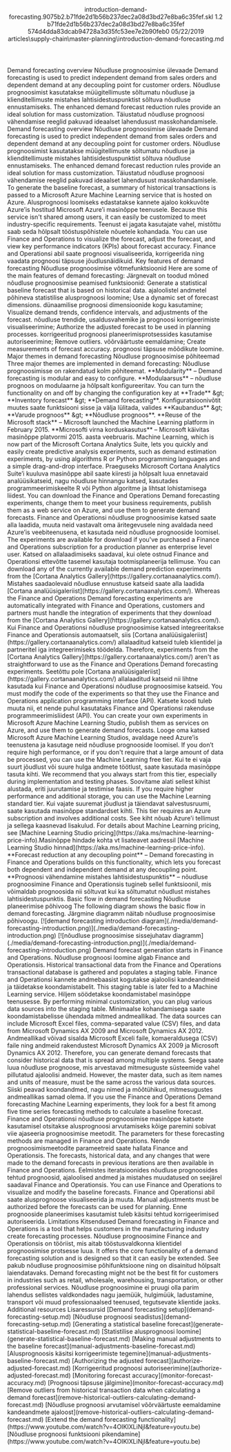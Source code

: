 <?xml version="1.0" encoding="UTF-8"?>
<xliff xmlns:logoport="urn:logoport:xliffeditor:xliff-extras:1.0" xmlns:tilt="urn:logoport:xliffeditor:tilt-non-translatables:1.0" xmlns:xsi="http://www.w3.org/2001/XMLSchema-instance" xmlns="urn:oasis:names:tc:xliff:document:1.2" xmlns:xliffext="urn:microsoft:content:schema:xliffextensions" version="1.2" xsi:schemaLocation="urn:oasis:names:tc:xliff:document:1.2 xliff-core-1.2-transitional.xsd">
  <file datatype="xml" source-language="en-US" original="introduction-demand-forecasting.md" target-language="et-EE">
    <header>
      <tool tool-company="Microsoft" tool-version="1.0-7889195" tool-name="mdxliff" tool-id="mdxliff"/>
      <xliffext:skl_file_name>introduction-demand-forecasting.9075b2.b71fde2d1b56b237dec2a08d3bd27e8ba6c35fef.skl</xliffext:skl_file_name>
      <xliffext:version>1.2</xliffext:version>
      <xliffext:ms.openlocfilehash>b71fde2d1b56b237dec2a08d3bd27e8ba6c35fef</xliffext:ms.openlocfilehash>
      <xliffext:ms.sourcegitcommit>574d4dda83dcab94728a3d35fc53ee7e2b90feb0</xliffext:ms.sourcegitcommit>
      <xliffext:ms.lasthandoff>05/22/2019</xliffext:ms.lasthandoff>
      <xliffext:ms.openlocfilepath>articles\supply-chain\master-planning\introduction-demand-forecasting.md</xliffext:ms.openlocfilepath>
    </header>
    <body>
      <group extype="content" id="content">
        <trans-unit xml:space="preserve" translate="yes" id="101" restype="x-metadata">
          <source>Demand forecasting overview</source>
        <target logoport:matchpercent="101" state="translated" state-qualifier="leveraged-tm">Nõudluse prognoosimise ülevaade</target></trans-unit>
        <trans-unit xml:space="preserve" translate="yes" id="102" restype="x-metadata">
          <source>Demand forecasting is used to predict independent demand from sales orders and dependent demand at any decoupling point for customer orders.</source>
        <target logoport:matchpercent="101" state="translated" state-qualifier="leveraged-tm">Nõudluse prognoosimist kasutatakse müügitellimuste sõltumatu nõudluse ja klienditellimuste mistahes lahtisidestuspunktist sõltuva nõudluse ennustamiseks.</target></trans-unit>
        <trans-unit xml:space="preserve" translate="yes" id="103" restype="x-metadata">
          <source>The enhanced demand forecast reduction rules provide an ideal solution for mass customization.</source>
        <target logoport:matchpercent="101" state="translated" state-qualifier="leveraged-tm">Täiustatud nõudluse prognoosi vähendamise reeglid pakuvad ideaalset lahendusust masskohandamisele.</target></trans-unit>
        <trans-unit xml:space="preserve" translate="yes" id="104">
          <source>Demand forecasting overview</source>
        <target logoport:matchpercent="101" state="translated" state-qualifier="leveraged-tm">Nõudluse prognoosimise ülevaade</target></trans-unit>
        <trans-unit xml:space="preserve" translate="yes" id="105">
          <source>Demand forecasting is used to predict independent demand from sales orders and dependent demand at any decoupling point for customer orders.</source>
        <target logoport:matchpercent="101" state="translated" state-qualifier="leveraged-tm">Nõudluse prognoosimist kasutatakse müügitellimuste sõltumatu nõudluse ja klienditellimuste mistahes lahtisidestuspunktist sõltuva nõudluse ennustamiseks.</target></trans-unit>
        <trans-unit xml:space="preserve" translate="yes" id="106">
          <source>The enhanced demand forecast reduction rules provide an ideal solution for mass customization.</source>
        <target logoport:matchpercent="101" state="translated" state-qualifier="leveraged-tm">Täiustatud nõudluse prognoosi vähendamise reeglid pakuvad ideaalset lahendusust masskohandamisele.</target></trans-unit>
        <trans-unit xml:space="preserve" translate="yes" id="107">
          <source>To generate the baseline forecast, a summary of historical transactions is passed to a Microsoft Azure Machine Learning service that is hosted on Azure.</source>
        <target logoport:matchpercent="101" state="translated" state-qualifier="leveraged-tm">Alusprognoosi loomiseks edastatakse kannete ajaloo kokkuvõte Azure’is hostitud Microsoft Azure’i masinõppe teenusele.</target></trans-unit>
        <trans-unit xml:space="preserve" translate="yes" id="108">
          <source>Because this service isn't shared among users, it can easily be customized to meet industry-specific requirements.</source>
        <target logoport:matchpercent="101" state="translated" state-qualifier="leveraged-tm">Teenust ei jagata kasutajate vahel, mistõttu saab seda hõlpsalt tööstuspõhistele nõuetele kohandada.</target></trans-unit>
        <trans-unit xml:space="preserve" translate="yes" id="109">
          <source>You can use Finance and Operations to visualize the forecast, adjust the forecast, and view key performance indicators (KPIs) about forecast accuracy.</source>
        <target logoport:matchpercent="101" state="translated" state-qualifier="leveraged-tm">Finance and Operationsi abil saate prognoosi visualiseerida, korrigeerida ning vaadata prognoosi täpsuse jõudlusnäidikuid.</target></trans-unit>
        <trans-unit xml:space="preserve" translate="yes" id="110">
          <source>Key features of demand forecasting</source>
        <target logoport:matchpercent="101" state="translated" state-qualifier="leveraged-tm">Nõudluse prognoosimise võtmefunktsioonid</target></trans-unit>
        <trans-unit xml:space="preserve" translate="yes" id="111">
          <source>Here are some of the main features of demand forecasting:</source>
        <target logoport:matchpercent="101" state="translated" state-qualifier="leveraged-tm">Järgnevalt on toodud mõned nõudluse prognoosimise peamised funktsioonid:</target></trans-unit>
        <trans-unit xml:space="preserve" translate="yes" id="112">
          <source>Generate a statistical baseline forecast that is based on historical data.</source>
        <target logoport:matchpercent="101" state="translated" state-qualifier="leveraged-tm">ajaloolistel andmetel põhineva statistilise alusprognoosi loomine;</target></trans-unit>
        <trans-unit xml:space="preserve" translate="yes" id="113">
          <source>Use a dynamic set of forecast dimensions.</source>
        <target logoport:matchpercent="101" state="translated" state-qualifier="leveraged-tm">dünaamilise prognoosi dimensioonide kogu kasutamine;</target></trans-unit>
        <trans-unit xml:space="preserve" translate="yes" id="114">
          <source>Visualize demand trends, confidence intervals, and adjustments of the forecast.</source>
        <target logoport:matchpercent="101" state="translated" state-qualifier="leveraged-tm">nõudluse trendide, usaldusvahemike ja prognoosi korrigeerimiste visualiseerimine;</target></trans-unit>
        <trans-unit xml:space="preserve" translate="yes" id="115">
          <source>Authorize the adjusted forecast to be used in planning processes.</source>
        <target logoport:matchpercent="101" state="translated" state-qualifier="leveraged-tm">korrigeeritud prognoosi planeerimisprotsessides kasutamise autoriseerimine;</target></trans-unit>
        <trans-unit xml:space="preserve" translate="yes" id="116">
          <source>Remove outliers.</source>
        <target logoport:matchpercent="101" state="translated" state-qualifier="leveraged-tm">võõrväärtuste eemaldamine;</target></trans-unit>
        <trans-unit xml:space="preserve" translate="yes" id="117">
          <source>Create measurements of forecast accuracy.</source>
        <target logoport:matchpercent="101" state="translated" state-qualifier="leveraged-tm">prognoosi täpsuse mõõdikute loomine.</target></trans-unit>
        <trans-unit xml:space="preserve" translate="yes" id="118">
          <source>Major themes in demand forecasting</source>
        <target logoport:matchpercent="101" state="translated" state-qualifier="leveraged-tm">Nõudluse prognoosimise põhiteemad</target></trans-unit>
        <trans-unit xml:space="preserve" translate="yes" id="119">
          <source>Three major themes are implemented in demand forecasting:</source>
        <target logoport:matchpercent="101" state="translated" state-qualifier="leveraged-tm">Nõudluse prognoosimisse on rakendatud kolm põhiteemat.</target></trans-unit>
        <trans-unit xml:space="preserve" translate="yes" id="120">
          <source><bpt id="p1">**</bpt>Modularity<ept id="p1">**</ept> – Demand forecasting is modular and easy to configure.</source>
        <target logoport:matchpercent="101" state="translated" state-qualifier="leveraged-tm"><bpt id="p1">**</bpt>Modulaarsus<ept id="p1">**</ept> – nõudluse prognoos on modulaarne ja hõlpsalt konfigureeritav.</target></trans-unit>
        <trans-unit xml:space="preserve" translate="yes" id="121">
          <source>You can turn the functionality on and off by changing the configuration key at <bpt id="p1">**</bpt>Trade<ept id="p1">**</ept> <ph id="ph1">&amp;gt;</ph> <bpt id="p2">**</bpt>Inventory forecast<ept id="p2">**</ept> <ph id="ph2">&amp;gt;</ph> <bpt id="p3">**</bpt>Demand forecasting<ept id="p3">**</ept>.</source>
        <target logoport:matchpercent="101" state="translated" state-qualifier="leveraged-tm">Konfiguratsioonivõtit muutes saate funktsiooni sisse ja välja lülitada, valides <bpt id="p1">**</bpt>Kaubandus<ept id="p1">**</ept> <ph id="ph1">&amp;gt;</ph> <bpt id="p2">**</bpt>Varude prognoos<ept id="p2">**</ept> <ph id="ph2">&amp;gt;</ph> <bpt id="p3">**</bpt>Nõudluse prognoos<ept id="p3">**</ept>.</target></trans-unit>
        <trans-unit xml:space="preserve" translate="yes" id="122">
          <source><bpt id="p1">**</bpt>Reuse of the Microsoft stack<ept id="p1">**</ept> – Microsoft launched the Machine Learning platform in February 2015.</source>
        <target logoport:matchpercent="101" state="translated" state-qualifier="leveraged-tm"><bpt id="p1">**</bpt>Microsofti virna korduskasutus<ept id="p1">**</ept> – Microsoft käivitas masinõppe platvormi 2015. aasta veebruaris.</target></trans-unit>
        <trans-unit xml:space="preserve" translate="yes" id="123">
          <source>Machine Learning, which is now part of the Microsoft Cortana Analytics Suite, lets you quickly and easily create predictive analysis experiments, such as demand estimation experiments, by using algorithms R or Python programming languages and a simple drag-and-drop interface.</source>
        <target logoport:matchpercent="101" state="translated" state-qualifier="leveraged-tm">Praeguseks Microsoft Cortana Analytics Suite’i kuuluva masinõppe abil saate kiiresti ja hõlpsalt luua ennetavaid analüüsikatseid, nagu nõudluse hinnangu katsed, kasutades programmeerimiskeelte R või Python algoritme ja lihtsat lohistamisega liidest.</target></trans-unit>
        <trans-unit xml:space="preserve" translate="yes" id="124">
          <source>You can download the Finance and Operations Demand forecasting experiments, change them to meet your business requirements, publish them as a web service on Azure, and use them to generate demand forecasts.</source>
        <target logoport:matchpercent="101" state="translated" state-qualifier="leveraged-tm">Finance and Operationsi nõudluse prognoosimise katsed saate alla laadida, muuta neid vastavalt oma äritegevusele ning avaldada need Azure’is veebiteenusena, et kasutada neid nõudluse prognooside loomisel.</target></trans-unit>
        <trans-unit xml:space="preserve" translate="yes" id="125">
          <source>The experiments are available for download if you've purchased a Finance and Operations subscription for a production planner as enterprise level user.</source>
        <target logoport:matchpercent="101" state="translated" state-qualifier="leveraged-tm">Katsed on allalaadimiseks saadaval, kui olete ostnud Finance and Operationsi ettevõtte tasemel kasutaja tootmisplaneerija tellimuse.</target></trans-unit>
        <trans-unit xml:space="preserve" translate="yes" id="126">
          <source>You can download any of the currently available demand prediction experiments from the <bpt id="p1">[</bpt>Cortana Analytics Gallery<ept id="p1">](https://gallery.cortanaanalytics.com/)</ept>.</source>
        <target logoport:matchpercent="101" state="translated" state-qualifier="leveraged-tm">Mistahes saadaolevaid nõudluse ennustuse katseid saate alla laadida <bpt id="p1">[</bpt>Cortana analüüsigaleriist<ept id="p1">](https://gallery.cortanaanalytics.com/)</ept>.</target></trans-unit>
        <trans-unit xml:space="preserve" translate="yes" id="127">
          <source>Whereas the Finance and Operations Demand forecasting experiments are automatically integrated with Finance and Operations, customers and partners must handle the integration of experiments that they download from the <bpt id="p1">[</bpt>Cortana Analytics Gallery<ept id="p1">](https://gallery.cortanaanalytics.com/)</ept>.</source>
        <target logoport:matchpercent="101" state="translated" state-qualifier="leveraged-tm">Kui Finance and Operationsi nõudluse prognoosimise katsed integreeritakse Finance and Operationsis automaatselt, siis <bpt id="p1">[</bpt>Cortana analüüsigaleriist<ept id="p1">](https://gallery.cortanaanalytics.com/)</ept> allalaaditud katseid tuleb klientidel ja partneritel iga integreerimiseks töödelda.</target></trans-unit>
        <trans-unit xml:space="preserve" translate="yes" id="128">
          <source>Therefore, experiments from the <bpt id="p1">[</bpt>Cortana Analytics Gallery<ept id="p1">](https://gallery.cortanaanalytics.com/)</ept> aren't as straightforward to use as the Finance and Operations Demand forecasting experiments.</source>
        <target logoport:matchpercent="101" state="translated" state-qualifier="leveraged-tm">Seetõttu pole <bpt id="p1">[</bpt>Cortana analüüsigaleriist<ept id="p1">](https://gallery.cortanaanalytics.com/)</ept> allalaaditud katseid nii lihtne kasutada kui Finance and Operationsi nõudluse prognoosimise katseid.</target></trans-unit>
        <trans-unit xml:space="preserve" translate="yes" id="129">
          <source>You must modify the code of the experiments so that they use the Finance and Operations application programming interface (API).</source>
        <target logoport:matchpercent="101" state="translated" state-qualifier="leveraged-tm">Katsete koodi tuleb muuta nii, et nende puhul kasutataks Finance and Operationsi rakenduse programmeerimisliidest (API).</target></trans-unit>
        <trans-unit xml:space="preserve" translate="yes" id="130">
          <source>You can create your own experiments in Microsoft Azure Machine Learning Studio, publish them as services on Azure, and use them to generate demand forecasts.</source>
        <target logoport:matchpercent="101" state="translated" state-qualifier="leveraged-tm">Looge oma katsed Microsoft Azure Machine Learning Studios, avaldage need Azure’is teenustena ja kasutage neid nõudluse prognooside loomisel.</target></trans-unit>
        <trans-unit xml:space="preserve" translate="yes" id="131">
          <source>If you don’t require high performance, or if you don't require that a large amount of data be processed, you can use the Machine Learning free tier.</source>
        <target logoport:matchpercent="101" state="translated" state-qualifier="leveraged-tm">Kui te ei vaja suurt jõudlust või suure hulga andmete töötlust, saate kasutada masinõppe tasuta kihti.</target></trans-unit>
        <trans-unit xml:space="preserve" translate="yes" id="132">
          <source>We recommend that you always start from this tier, especially during implementation and testing phases.</source>
        <target logoport:matchpercent="101" state="translated" state-qualifier="leveraged-tm">Soovitame alati sellest kihist alustada, eriti juurutamise ja testimise faasis.</target></trans-unit>
        <trans-unit xml:space="preserve" translate="yes" id="133">
          <source>If you require higher performance and additional storage, you can use the Machine Learning standard tier.</source>
        <target logoport:matchpercent="101" state="translated" state-qualifier="leveraged-tm">Kui vajate suuremat jõudlust ja täiendavat salvestusruumi, saate kasutada masinõppe standardset kihti.</target></trans-unit>
        <trans-unit xml:space="preserve" translate="yes" id="134">
          <source>This tier requires an Azure subscription and involves additional costs.</source>
        <target logoport:matchpercent="100" state="translated" state-qualifier="leveraged-tm">See kiht nõuab Azure'i tellimust ja sellega kaasnevad lisakulud.</target></trans-unit>
        <trans-unit xml:space="preserve" translate="yes" id="135">
          <source>For details about Machine Learning pricing, see <bpt id="p1">[</bpt>Machine Learning Studio pricing<ept id="p1">](https://aka.ms/machine-learning-price-info)</ept>.</source><target logoport:matchpercent="0" state="translated">Masinõppe hindade kohta vt lisateavet aadressil <bpt id="p1">[</bpt>Machine Learning Studio hinnad<ept id="p1">](https://aka.ms/machine-learning-price-info)</ept>.</target>
        </trans-unit>
        <trans-unit xml:space="preserve" translate="yes" id="136">
          <source><bpt id="p1">**</bpt>Forecast reduction at any decoupling point<ept id="p1">**</ept> – Demand forecasting in Finance and Operations builds on this functionality, which lets you forecast both dependent and independent demand at any decoupling point.</source>
        <target logoport:matchpercent="100" state="translated" state-qualifier="leveraged-tm"><bpt id="p1">**</bpt>Prognoosi vähendamine mistahes lahtisidestuspunktis<ept id="p1">**</ept> – nõudluse prognoosimine Finance and Operationsis tugineb sellel funktsioonil, mis võimaldab prognoosida nii sõltuvat kui ka sõltumatut nõudlust mistahes lahtisidestuspunktis.</target></trans-unit>
        <trans-unit xml:space="preserve" translate="yes" id="137">
          <source>Basic flow in demand forecasting</source>
        <target logoport:matchpercent="101" state="translated" state-qualifier="leveraged-tm">Nõudluse planeerimise põhivoog</target></trans-unit>
        <trans-unit xml:space="preserve" translate="yes" id="138">
          <source>The following diagram shows the basic flow in demand forecasting.</source>
        <target logoport:matchpercent="101" state="translated" state-qualifier="leveraged-tm">Järgmine diagramm näitab nõudluse prognoosimise põhivoogu.</target></trans-unit>
        <trans-unit xml:space="preserve" translate="yes" id="139">
          <source><bpt id="p1">[</bpt><ph id="ph1">![</ph>demand forecasting introduction diagram<ept id="p1">](./media/demand-forecasting-introduction.png)](./media/demand-forecasting-introduction.png)</ept></source>
        <target logoport:matchpercent="101" state="translated" state-qualifier="leveraged-tm"><bpt id="p1">[</bpt><ph id="ph1">![</ph>nõudluse prognoosimise sissejuhatav diagramm<ept id="p1">](./media/demand-forecasting-introduction.png)](./media/demand-forecasting-introduction.png)</ept></target></trans-unit>
        <trans-unit xml:space="preserve" translate="yes" id="140">
          <source>Demand forecast generation starts in Finance and Operations.</source>
        <target logoport:matchpercent="101" state="translated" state-qualifier="leveraged-tm">Nõudluse prognoosi loomine algab Finance and Operationsis.</target></trans-unit>
        <trans-unit xml:space="preserve" translate="yes" id="141">
          <source>Historical transactional data from the Finance and Operations transactional database is gathered and populates a staging table.</source>
        <target logoport:matchpercent="101" state="translated" state-qualifier="leveraged-tm">Finance and Operationsi kannete andmebaasist kogutakse ajaloolisi kandeandmeid ja täidetakse koondamistabelit.</target></trans-unit>
        <trans-unit xml:space="preserve" translate="yes" id="142">
          <source>This staging table is later fed to a Machine Learning service.</source>
        <target logoport:matchpercent="101" state="translated" state-qualifier="leveraged-tm">Hiljem söödetakse koondamistabel masinõppe teenusesse.</target></trans-unit>
        <trans-unit xml:space="preserve" translate="yes" id="143">
          <source>By performing minimal customization, you can plug various data sources into the staging table.</source>
        <target logoport:matchpercent="101" state="translated" state-qualifier="leveraged-tm">Minimaalse kohandamisega saate koondamistabelisse ühendada mitmed andmeallikad.</target></trans-unit>
        <trans-unit xml:space="preserve" translate="yes" id="144">
          <source>The data sources can include Microsoft Excel files, comma-separated value (CSV) files, and data from Microsoft Dynamics AX 2009 and Microsoft Dynamics AX 2012.</source>
        <target logoport:matchpercent="101" state="translated" state-qualifier="leveraged-tm">Andmeallikad võivad sisalda Microsoft Exceli faile, komaeraldusega (CSV) faile ning andmeid rakendustest Microsoft Dynamics AX 2009 ja Microsoft Dynamics AX 2012.</target></trans-unit>
        <trans-unit xml:space="preserve" translate="yes" id="145">
          <source>Therefore, you can generate demand forecasts that consider historical data that is spread among multiple systems.</source>
        <target logoport:matchpercent="101" state="translated" state-qualifier="leveraged-tm">Seega saate luua nõudluse prognoose, mis arvestavad mitmesuguste süsteemide vahel pillutatud ajaloolisi andmeid.</target></trans-unit>
        <trans-unit xml:space="preserve" translate="yes" id="146">
          <source>However, the master data, such as item names and units of measure, must be the same across the various data sources.</source>
        <target logoport:matchpercent="101" state="translated" state-qualifier="leveraged-tm">Siiski peavad koondandmed, nagu nimed ja mõõtühikud, mitmesugustes andmeallikas samad olema.</target></trans-unit>
        <trans-unit xml:space="preserve" translate="yes" id="147">
          <source>If you use the Finance and Operations Demand forecasting Machine Learning experiments, they look for a best fit among five time series forecasting methods to calculate a baseline forecast.</source>
        <target logoport:matchpercent="101" state="translated" state-qualifier="leveraged-tm">Finance and Operationsi nõudluse prognoosimise masinõppe katsete kasutamisel otsitakse alusprognoosi arvutamiseks kõige paremini sobivat viie ajaseeria prognoosimise meetodit.</target></trans-unit>
        <trans-unit xml:space="preserve" translate="yes" id="148">
          <source>The parameters for these forecasting methods are managed in Finance and Operations.</source>
        <target logoport:matchpercent="101" state="translated" state-qualifier="leveraged-tm">Nende prognoosimismeetodite parameetreid saate hallata Finance and Operationsis.</target></trans-unit>
        <trans-unit xml:space="preserve" translate="yes" id="149">
          <source>The forecasts, historical data, and any changes that were made to the demand forecasts in previous iterations are then available in Finance and Operations.</source>
        <target logoport:matchpercent="101" state="translated" state-qualifier="leveraged-tm">Eelmistes iteratsioonides nõudluse prognoosides tehtud prognoosid, ajaloolised andmed ja mistahes muudatused on seejärel saadaval Finance and Operationsis.</target></trans-unit>
        <trans-unit xml:space="preserve" translate="yes" id="150">
          <source>You can use Finance and Operations to visualize and modify the baseline forecasts.</source>
        <target logoport:matchpercent="101" state="translated" state-qualifier="leveraged-tm">Finance and Operationsi abil saate alusprognoose visualiseerida ja muuta.</target></trans-unit>
        <trans-unit xml:space="preserve" translate="yes" id="151">
          <source>Manual adjustments must be authorized before the forecasts can be used for planning.</source>
        <target logoport:matchpercent="101" state="translated" state-qualifier="leveraged-tm">Enne prognooside planeerimises kasutamist tuleb käsitsi tehtud korrigeerimised autoriseerida.</target></trans-unit>
        <trans-unit xml:space="preserve" translate="yes" id="152">
          <source>Limitations</source>
        <target logoport:matchpercent="101" state="translated" state-qualifier="leveraged-tm">Kitsendused</target></trans-unit>
        <trans-unit xml:space="preserve" translate="yes" id="153">
          <source>Demand forecasting in Finance and Operations is a tool that helps customers in the manufacturing industry create forecasting processes.</source>
        <target logoport:matchpercent="101" state="translated" state-qualifier="leveraged-tm">Nõudluse prognoosimine Finance and Operationsis on tööriist, mis aitab tööstusvaldkonna klientidel prognoosimise protsesse luua.</target></trans-unit>
        <trans-unit xml:space="preserve" translate="yes" id="154">
          <source>It offers the core functionality of a demand forecasting solution and is designed so that it can easily be extended.</source>
        <target logoport:matchpercent="101" state="translated" state-qualifier="leveraged-tm">See pakub nõudluse prognoosimise põhifunktsioone ning on disainitud hõlpsalt laiendatavaks.</target></trans-unit>
        <trans-unit xml:space="preserve" translate="yes" id="155">
          <source>Demand forecasting might not be the best fit for customers in industries such as retail, wholesale, warehousing, transportation, or other professional services.</source>
        <target logoport:matchpercent="101" state="translated" state-qualifier="leveraged-tm">Nõudluse prognoosimine ei pruugi olla parim lahendus sellistes valdkondades nagu jaemüük, hulgimüük, ladustamine, transport või muud professionaalsed teenused, tegutsevate klientide jaoks.</target></trans-unit>
        <trans-unit xml:space="preserve" translate="yes" id="156">
          <source>Additional resources</source>
        <target logoport:matchpercent="101" state="translated" state-qualifier="leveraged-tm">Lisaressursid</target></trans-unit>
        <trans-unit xml:space="preserve" translate="yes" id="157">
          <source><bpt id="p1">[</bpt>Demand forecasting setup<ept id="p1">](demand-forecasting-setup.md)</ept></source>
        <target logoport:matchpercent="101" state="translated" state-qualifier="leveraged-tm"><bpt id="p1">[</bpt>Nõudluse prognoosi seadistus<ept id="p1">](demand-forecasting-setup.md)</ept></target></trans-unit>
        <trans-unit xml:space="preserve" translate="yes" id="158">
          <source><bpt id="p1">[</bpt>Generating a statistical baseline forecast<ept id="p1">](generate-statistical-baseline-forecast.md)</ept></source>
        <target logoport:matchpercent="101" state="translated" state-qualifier="leveraged-tm"><bpt id="p1">[</bpt>Statistilise alusprognoosi loomine<ept id="p1">](generate-statistical-baseline-forecast.md)</ept></target></trans-unit>
        <trans-unit xml:space="preserve" translate="yes" id="159">
          <source><bpt id="p1">[</bpt>Making manual adjustments to the baseline forecast<ept id="p1">](manual-adjustments-baseline-forecast.md)</ept></source>
        <target logoport:matchpercent="101" state="translated" state-qualifier="leveraged-tm"><bpt id="p1">[</bpt>Alusprognoosis käsitsi korrigeerimiste tegemine<ept id="p1">](manual-adjustments-baseline-forecast.md)</ept></target></trans-unit>
        <trans-unit xml:space="preserve" translate="yes" id="160">
          <source><bpt id="p1">[</bpt>Authorizing the adjusted forecast<ept id="p1">](authorize-adjusted-forecast.md)</ept></source>
        <target logoport:matchpercent="101" state="translated" state-qualifier="leveraged-tm"><bpt id="p1">[</bpt>Korrigeeritud prognoosi autoriseerimine<ept id="p1">](authorize-adjusted-forecast.md)</ept></target></trans-unit>
        <trans-unit xml:space="preserve" translate="yes" id="161">
          <source><bpt id="p1">[</bpt>Monitoring forecast accuracy<ept id="p1">](monitor-forecast-accuracy.md)</ept></source>
        <target logoport:matchpercent="101" state="translated" state-qualifier="leveraged-tm"><bpt id="p1">[</bpt>Prognoosi täpsuse jälgimine<ept id="p1">](monitor-forecast-accuracy.md)</ept></target></trans-unit>
        <trans-unit xml:space="preserve" translate="yes" id="162">
          <source><bpt id="p1">[</bpt>Remove outliers from historical transaction data when calculating a demand forecast<ept id="p1">](remove-historical-outliers-calculating-demand-forecast.md)</ept></source>
        <target logoport:matchpercent="101" state="translated" state-qualifier="leveraged-tm"><bpt id="p1">[</bpt>Nõudluse prognoosi arvutamisel võõrväärtuste eemaldamine kandeandmete ajaloost<ept id="p1">](remove-historical-outliers-calculating-demand-forecast.md)</ept></target></trans-unit>
        <trans-unit xml:space="preserve" translate="yes" id="163">
          <source><bpt id="p1">[</bpt>Extend the demand forecasting functionality<ept id="p1">](https://www.youtube.com/watch?v=4OIKIXLiNjI&amp;feature=youtu.be)</ept></source>
        <target logoport:matchpercent="101" state="translated" state-qualifier="leveraged-tm"><bpt id="p1">[</bpt>Nõudluse prognoosi funktsiooni pikendamine<ept id="p1">](https://www.youtube.com/watch?v=4OIKIXLiNjI&amp;feature=youtu.be)</ept></target></trans-unit>
      </group>
    </body>
  </file>
</xliff>